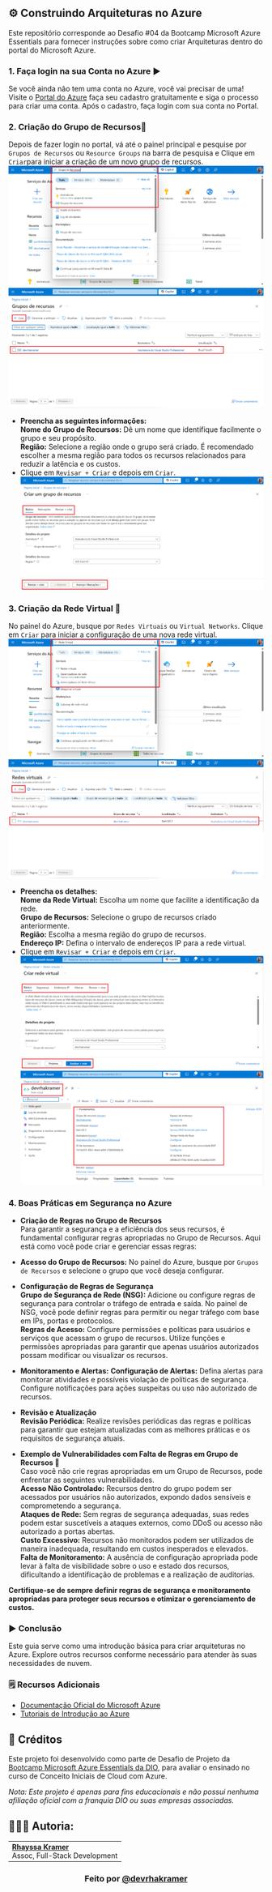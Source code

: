 ## ⚙️ Construindo Arquiteturas no Azure

Este repositório corresponde ao Desafio #04 da Bootcamp Microsoft Azure Essentials para fornecer instruções sobre como criar Arquiteturas dentro do portal do Microsoft Azure.

### 1. Faça login na sua Conta no Azure ▶️

Se você ainda não tem uma conta no Azure, você vai precisar de uma! Visite o [Portal do Azure](https://portal.azure.com/) faça seu cadastro gratuitamente e siga o processo para criar uma conta. Após o cadastro, faça login com sua conta no Portal.

### 2. Criação do Grupo de Recursos📁

Depois de fazer login no portal, vá até o painel principal e pesquise por `Grupos de Recursos` ou `Resource Groups` na barra de pesquisa e Clique em `Criar`para iniciar a criação de um novo grupo de recursos.
![Imagem 1](https://github.com/rhayssakramer/desafios-dio-azure-essentials/blob/main/Desafio%2304%20-%20Construindo%20Arquiteturas%20no%20Azure/img/img1.png)
![Imagem 2](https://github.com/rhayssakramer/desafios-dio-azure-essentials/blob/main/Desafio%2304%20-%20Construindo%20Arquiteturas%20no%20Azure/img/img2.png)

- **Preencha as seguintes informações:**  
**Nome do Grupo de Recursos:** Dê um nome que identifique facilmente o grupo e seu propósito.  
**Região:** Selecione a região onde o grupo será criado. É recomendado escolher a mesma região para todos os recursos relacionados para reduzir a latência e os custos.  
- Clique em `Revisar + Criar` e depois em `Criar`.
![Imagem 3](https://github.com/rhayssakramer/desafios-dio-azure-essentials/blob/main/Desafio%2304%20-%20Construindo%20Arquiteturas%20no%20Azure/img/img3.png)

### 3. Criação da Rede Virtual 🛜
No painel do Azure, busque por `Redes Virtuais` ou `Virtual Networks`. Clique em `Criar` para iniciar a configuração de uma nova rede virtual.
![Imagem 4](https://github.com/rhayssakramer/desafios-dio-azure-essentials/blob/main/Desafio%2304%20-%20Construindo%20Arquiteturas%20no%20Azure/img/img4.png)
![Imagem 5](https://github.com/rhayssakramer/desafios-dio-azure-essentials/blob/main/Desafio%2304%20-%20Construindo%20Arquiteturas%20no%20Azure/img/img5.png)

- **Preencha os detalhes:**    
**Nome da Rede Virtual:** Escolha um nome que facilite a identificação da rede.  
**Grupo de Recursos:** Selecione o grupo de recursos criado anteriormente.  
**Região:** Escolha a mesma região do grupo de recursos.  
**Endereço IP:** Defina o intervalo de endereços IP para a rede virtual.  
- Clique em `Revisar + Criar` e depois em `Criar`.
![Imagem 6](https://github.com/rhayssakramer/desafios-dio-azure-essentials/blob/main/Desafio%2304%20-%20Construindo%20Arquiteturas%20no%20Azure/img/img6.png)
![Imagem 7](https://github.com/rhayssakramer/desafios-dio-azure-essentials/blob/main/Desafio%2304%20-%20Construindo%20Arquiteturas%20no%20Azure/img/img7.png)

### 4. Boas Práticas em Segurança no Azure

- **Criação de Regras no Grupo de Recursos**  
Para garantir a segurança e a eficiência dos seus recursos, é fundamental configurar regras apropriadas no Grupo de Recursos. Aqui está como você pode criar e gerenciar essas regras:

- **Acesso do Grupo de Recursos:** No painel do Azure, busque por `Grupos de Recursos` e selecione o grupo que você deseja configurar.  

- **Configuração de Regras de Segurança**  
**Grupo de Segurança de Rede (NSG):** Adicione ou configure regras de segurança para controlar o tráfego de entrada e saída. No painel de NSG, você pode definir regras para permitir ou negar tráfego com base em IPs, portas e protocolos.  
**Regras de Acesso:** Configure permissões e políticas para usuários e serviços que acessam o grupo de recursos. Utilize funções e permissões apropriadas para garantir que apenas usuários autorizados possam modificar ou visualizar os recursos.  

- **Monitoramento e Alertas:** 
**Configuração de Alertas:** Defina alertas para monitorar atividades e possíveis violação de políticas de segurança. Configure notificações para ações suspeitas ou uso não autorizado de recursos.  

- **Revisão e Atualização**  
**Revisão Periódica:** Realize revisões periódicas das regras e políticas para garantir que estejam atualizadas com as melhores práticas e os requisitos de segurança atuais.

- **Exemplo de Vulnerabilidades com Falta de Regras em Grupo de Recursos 🚨**  
Caso você não crie regras apropriadas em um Grupo de Recursos, pode enfrentar as seguintes vulnerabilidades.  
**Acesso Não Controlado:** Recursos dentro do grupo podem ser acessados por usuários não autorizados, expondo dados sensíveis e comprometendo a segurança.  
**Ataques de Rede:** Sem regras de segurança adequadas, suas redes podem estar suscetíveis a ataques externos, como DDoS ou acesso não autorizado a portas abertas.  
**Custo Excessivo:** Recursos não monitorados podem ser utilizados de maneira inadequada, resultando em custos inesperados e elevados.  
**Falta de Monitoramento:** A ausência de configuração apropriada pode levar à falta de visibilidade sobre o uso e estado dos recursos, dificultando a identificação de problemas e a realização de auditorias.  

**Certifique-se de sempre definir regras de segurança e monitoramento apropriadas para proteger seus recursos e otimizar o gerenciamento de custos.** 

### ▶️ Conclusão
Este guia serve como uma introdução básica para criar arquiteturas no Azure. Explore outros recursos conforme necessário para atender às suas necessidades de nuvem.

### 🗒️ Recursos Adicionais
- [Documentação Oficial do Microsoft Azure](https://docs.microsoft.com/azure)
- [Tutoriais de Introdução ao Azure](https://docs.microsoft.com/learn/paths/azure-fundamentals/)

## 🔗 Créditos
Este projeto foi desenvolvido como parte de Desafio de Projeto da [Bootcamp Microsoft Azure Essentials da DIO](https://www.dio.me/bootcamp/microsoft-azure-essentials?ref=AFOXWYVRXGV9), para avaliar o ensinado no curso de Conceito Iniciais de Cloud com Azure.

*Nota: Este projeto é apenas para fins educacionais e não possui nenhuma afiliação oficial com a franquia DIO ou suas empresas associadas.*

## 👩🏼‍💻 Autoria:
<table style="border=0">
  <tr>
    <td align="left">
      <a href="https://github.com/rhayssakramer">
        <span><b>Rhayssa Kramer</b></span>
      </a>
      <br>
      <span>Assoc, Full-Stack Development</span>
    </td>
  </tr>
</table>

### <div align="center">Feito por <a href="https://github.com/rhayssakramer">@devrhakramer</a></div>

